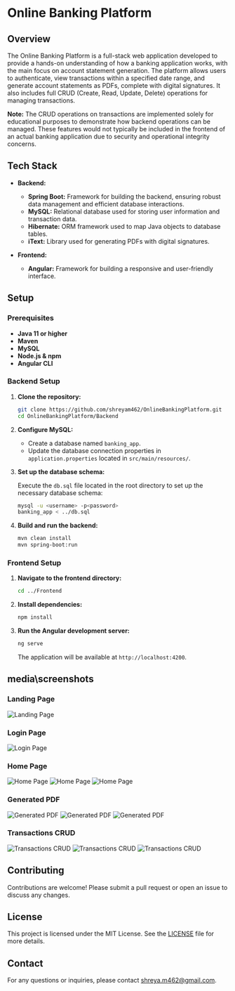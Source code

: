 # Online Banking Platform

## Overview

The Online Banking Platform is a full-stack web application developed to provide a hands-on understanding of how a banking application works, with the main focus on account statement generation. The platform allows users to authenticate, view transactions within a specified date range, and generate account statements as PDFs, complete with digital signatures. It also includes full CRUD (Create, Read, Update, Delete) operations for managing transactions. 

**Note:** The CRUD operations on transactions are implemented solely for educational purposes to demonstrate how backend operations can be managed. These features would not typically be included in the frontend of an actual banking application due to security and operational integrity concerns.

## Tech Stack

- **Backend:**
  - **Spring Boot:** Framework for building the backend, ensuring robust data management and efficient database interactions.
  - **MySQL:** Relational database used for storing user information and transaction data.
  - **Hibernate:** ORM framework used to map Java objects to database tables.
  - **iText:** Library used for generating PDFs with digital signatures.

- **Frontend:**
  - **Angular:** Framework for building a responsive and user-friendly interface.

## Setup

### Prerequisites

- **Java 11 or higher**
- **Maven**
- **MySQL**
- **Node.js & npm**
- **Angular CLI**

### Backend Setup

1. **Clone the repository:**

   ```bash
   git clone https://github.com/shreyam462/OnlineBankingPlatform.git
   cd OnlineBankingPlatform/Backend
   ```

2. **Configure MySQL:**

   - Create a database named `banking_app`.
   - Update the database connection properties in `application.properties` located in `src/main/resources/`.

3. **Set up the database schema:**

   Execute the `db.sql` file located in the root directory to set up the necessary database schema:

   ```bash
   mysql -u <username> -p<password> 
   banking_app < ../db.sql
   ```

4. **Build and run the backend:**

   ```bash
   mvn clean install
   mvn spring-boot:run
   ```

### Frontend Setup

1. **Navigate to the frontend directory:**

   ```bash
   cd ../Frontend
   ```

2. **Install dependencies:**

   ```bash
   npm install
   ```

3. **Run the Angular development server:**

   ```bash
   ng serve
   ```

   The application will be available at `http://localhost:4200`.

## media\screenshots

### Landing Page

![Landing Page](media\screenshots\landing_page.png)

### Login Page

![Login Page](media\screenshots\login_page.png)

### Home Page

![Home Page](media\screenshots\home_page.png)
![Home Page](media\screenshots\home_date.png)
![Home Page](media\screenshots\home_view_transactions.png)

### Generated PDF

![Generated PDF](media\screenshots\pdf_unsigned.png)
![Generated PDF](media\screenshots\pdf_signed.png)
![Generated PDF](media\screenshots\pdf_signed_zoomed.png)

### Transactions CRUD

![Transactions CRUD](media\screenshots\transactionCRUD_get.png)
![Transactions CRUD](media\screenshots\transactionCRUD_edit.png)
![Transactions CRUD](media\screenshots\transactionCRUD_add.png)

## Contributing

Contributions are welcome! Please submit a pull request or open an issue to discuss any changes.

## License

This project is licensed under the MIT License. See the [LICENSE](LICENSE) file for more details.

## Contact

For any questions or inquiries, please contact [shreya.m462@gmail.com](mailto:shreya.m462@gmail.com).
